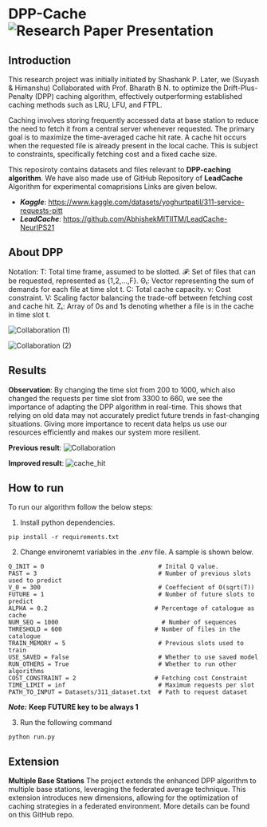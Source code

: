 # DPP-Cache![Research Paper Presentation](https://github.com/SuyashGaurav/DPP-Cache-main/assets/102952185/cffa3298-1b39-492c-84be-d3c5e0acab86)

## Introduction
This research project was initially initiated by Shashank P. Later, we (Suyash & Himanshu) Collaborated with Prof. Bharath B N. to optimize the Drift-Plus-Penalty (DPP) caching algorithm, effectively outperforming established caching methods such as LRU, LFU, and FTPL.

Caching involves storing frequently accessed data at base station to reduce the need to fetch it from a central server whenever requested. 
The primary goal is to maximize the time-averaged cache hit rate. A cache hit occurs when the requested file is already present in the local cache. This is subject to constraints, specifically fetching cost and a fixed cache size.

This reposiroty contains datasets and files relevant to **DPP-caching algorithm**. We have also made use of GitHub Repository of **LeadCache** Algorithm for experimental comaprisions Links are given below.

- ***Kaggle***: https://www.kaggle.com/datasets/yoghurtpatil/311-service-requests-pitt
- ***LeadCache***: https://github.com/AbhishekMITIITM/LeadCache-NeurIPS21

## About DPP
Notation:
T: Total time frame, assumed to be slotted.
𝓕: Set of files that can be requested, represented as {1,2,...,F}.
Θₜ: Vector representing the sum of demands for each file at time slot t.
C: Total cache capacity.
ν: Cost constraint.
V: Scaling factor balancing the trade-off between fetching cost and cache hit.
Zₜ: Array of 0s and 1s denoting whether a file is in the cache in time slot t.

![Collaboration (1)](https://github.com/SuyashGaurav/DPP-Cache-main/assets/102952185/2baf940e-70ac-478b-a9fd-b73d635ec1a6)

![Collaboration (2)](https://github.com/SuyashGaurav/DPP-Cache-main/assets/102952185/1d0f17ab-985f-46e8-abcd-d59825f5e833)


  ## Results
   **Observation**: 
 By changing the time slot from 200 to 1000, which also changed the requests per time slot from 3300 to 660, we see the importance of adapting the DPP algorithm in real-time. This shows that relying on old data may not accurately predict future trends in fast-changing situations. Giving more importance to recent data helps us use our resources efficiently and makes our system more resilient.

 **Previous result**:
![Collaboration](https://github.com/SuyashGaurav/DPP-Cache-main/assets/102952185/f251e2e2-8c09-45f5-9da2-2261bdcc79b1)

  **Improved result**:
![cache_hit](https://github.com/SuyashGaurav/DPP-Cache-main/assets/102952185/5061081d-dc96-4b2c-b552-d6eb85fd0c43)
## How to run
To run our algorithm follow the below steps:

1. Install python dependencies.
```
pip install -r requirements.txt
```
2. Change environemt variables in the *.env* file. A sample is shown below.
```
Q_INIT = 0                                # Inital Q value.
PAST = 3                                  # Number of previous slots used to predict
V_0 = 300                                 # Coeffecient of O(sqrt(T))
FUTURE = 1                                # Number of future slots to predict
ALPHA = 0.2                              # Percentage of catalogue as cache
NUM_SEQ = 1000                             # Number of sequences
THRESHOLD = 600                          # Number of files in the catalogue
TRAIN_MEMORY = 5                          # Previous slots used to train
USE_SAVED = False                         # Whether to use saved model
RUN_OTHERS = True                         # Whether to run other algorithms
COST_CONSTRAINT = 2                      # Fetching cost Constraint
TIME_LIMIT = inf                          # Maximum requests per slot
PATH_TO_INPUT = Datasets/311_dataset.txt  # Path to request dataset
```

***Note:*** **Keep FUTURE key to be always 1**

3. Run the following command
```
python run.py
```

## Extension
**Multiple Base Stations**
The project extends the enhanced DPP algorithm to multiple base stations, leveraging the federated average technique. This extension introduces new dimensions, allowing for the optimization of caching strategies in a federated environment. More details can be found on this GitHub repo.


